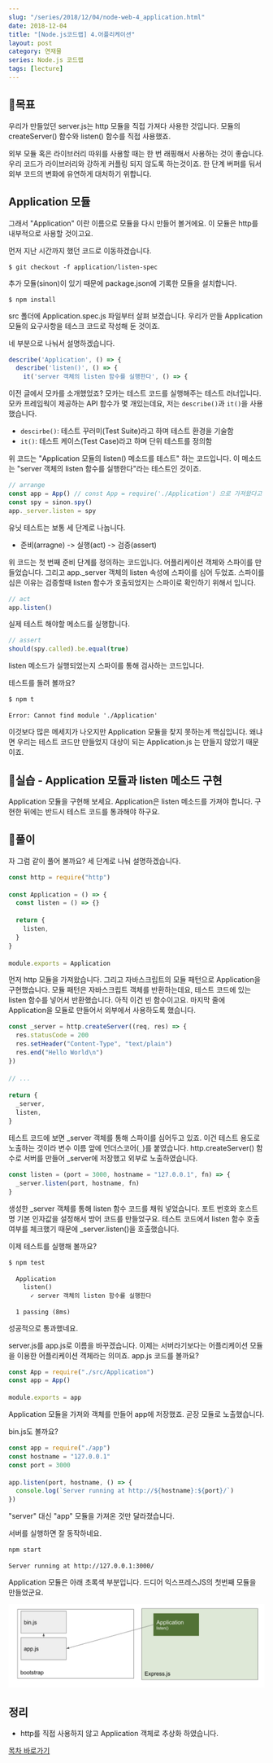 ```yaml
---
slug: "/series/2018/12/04/node-web-4_application.html"
date: 2018-12-04
title: "[Node.js코드랩] 4.어플리케이션"
layout: post
category: 연재물
series: Node.js 코드랩
tags: [lecture]
---
```


## 🌳목표

우리가 만들었던 server.js는 http 모듈을 직접 가져다 사용한 것입니다.
모듈의 createServer() 함수와 listen() 함수를 직접 사용했죠.

외부 모듈 혹은 라이브러리 따위를 사용할 때는 한 번 래핑해서 사용하는 것이 좋습니다.
우리 코드가 라이브러리와 강하게 커플링 되지 않도록 하는것이죠.
한 단계 버퍼를 둬서 외부 코드의 변화에 유연하게 대처하기 위합니다.

## Application 모듈

그래서 "Application" 이란 이름으로 모듈을 다시 만들어 볼거에요.
이 모듈은 http를 내부적으로 사용할 것이고요.

먼저 지난 시간까지 했던 코드로 이동하겠습니다.

```
$ git checkout -f application/listen-spec
```

추가 모듈(sinon)이 있기 때문에 package.json에 기록한 모듈을 설치합니다.

```
$ npm install
```

src 폴더에 Application.spec.js 파일부터 살펴 보겠습니다.
우리가 만들 Application 모듈의 요구사항을 테스크 코드로 작성해 둔 것이죠.

네 부분으로 나눠서 설명하겠습니다.

```js
describe('Application', () => {
  describe('listen()', () => {
    it('server 객체의 listen 함수를 실행한다', () => {
```

이전 글에서 모카를 소개했었죠? 모카는 테스트 코드를 실행해주는 테스트 러너입니다.
모카 프레임웍이 제공하는 API 함수가 몇 개있는데요, 저는 `describe()`과 `it()`을 사용했습니다.

- `descirbe()`: 테스트 꾸러미(Test Suite)라고 하며 테스트 환경을 기술함
- `it()`: 테스트 케이스(Test Case)라고 하며 단위 테스트를 정의함

위 코드는 "Application 모듈의 listen() 메소드를 테스트" 하는 코드입니다.
이 메소드는 "server 객체의 listen 함수를 실행한다"라는 테스트인 것이죠.

```js
// arrange
const app = App() // const App = require('./Application') 으로 가져왔다고 가정
const spy = sinon.spy()
app._server.listen = spy
```

유닛 테스트는 보통 세 단계로 나눕니다.

- 준비(arragne) -> 실행(act) -> 검증(assert)

위 코드는 첫 번째 준비 단계를 정의하는 코드입니다.
어플리케이션 객체와 스파이를 만들었습니다. 그리고 app.\_server 객체의 listen 속성에 스파이를 심어 두었죠.
스파이를 심은 이유는 검증할때 listen 함수가 호출되었지는 스파이로 확인하기 위해서 입니다.

```js
// act
app.listen()
```

실제 테스트 해야할 메소드를 실행합니다.

```js
// assert
should(spy.called).be.equal(true)
```

listen 메소드가 실행되었는지 스파이를 통해 검사하는 코드입니다.

테스트를 돌려 볼까요?

```
$ npm t

Error: Cannot find module './Application'
```

이것보다 많은 메세지가 나오지만 Application 모듈을 찾지 못하는게 핵심입니다.
왜냐면 우리는 테스트 코드만 만들었지 대상이 되는 Application.js 는 만들지 않았기 때문이죠.

## 🐤실습 - Application 모듈과 listen 메소드 구현

Application 모듈을 구현해 보세요. Application은 listen 메소드를 가져야 합니다.
구현한 뒤에는 반드시 테스트 코드를 통과해야 하구요.

## 🐤풀이

자 그럼 같이 풀어 볼까요? 세 단계로 나눠 설명하겠습니다.

```js
const http = require("http")

const Application = () => {
  const listen = () => {}

  return {
    listen,
  }
}

module.exports = Application
```

먼저 http 모듈을 가져왔습니다.
그리고 자바스크립트의 모듈 패턴으로 Application을 구현했습니다.
모듈 패턴은 자바스크립트 객체를 반환하는데요,
테스트 코드에 있는 listen 함수를 넣어서 반환했습니다. 아직 이건 빈 함수이고요.
마지막 줄에 Application을 모듈로 만들어서 외부에서 사용하도록 했습니다.

```js
const _server = http.createServer((req, res) => {
  res.statusCode = 200
  res.setHeader("Content-Type", "text/plain")
  res.end("Hello World\n")
})

// ...

return {
  _server,
  listen,
}
```

테스트 코드에 보면 _server 객체를 통해 스파이를 심어두고 있죠.
이건 테스트 용도로 노출하는 것이라 변수 이름 앞에 언더스코어(`_`)를 붙였습니다.
http.createServer() 함수로 서버를 만들어 \_server에 저장했고 외부로 노출하였습니다.

```js
const listen = (port = 3000, hostname = "127.0.0.1", fn) => {
  _server.listen(port, hostname, fn)
}
```

생성한 \_server 객체를 통해 listen 함수 코드를 채워 넣었습니다.
포트 번호와 호스트명 기본 인자값을 설정해서 방어 코드를 만들었구요.
테스트 코드에서 listen 함수 호출여부를 체크했기 때문에 \_server.listen()을 호출했습니다.

이제 테스트를 실행해 볼까요?

```
$ npm test

  Application
    listen()
      ✓ server 객체의 listen 함수를 실행한다

  1 passing (8ms)
```

성공적으로 통과했네요.

server.js를 app.js로 이름을 바꾸겠습니다.
이제는 서버라기보다는 어플리케이션 모듈을 이용한 어플리케이션 객체라는 의미죠.
app.js 코드를 볼까요?

```js
const App = require("./src/Application")
const app = App()

module.exports = app
```

Application 모듈을 가져와 객체를 만들어 app에 저장했죠. 곧장 모듈로 노출했습니다.

bin.js도 볼까요?

```js
const app = require("./app")
const hostname = "127.0.0.1"
const port = 3000

app.listen(port, hostname, () => {
  console.log(`Server running at http://${hostname}:${port}/`)
})
```

"server" 대신 "app" 모듈을 가져온 것만 달라졌습니다.

서버를 실행하면 잘 동작하네요.

```
npm start

Server running at http://127.0.0.1:3000/
```

Application 모듈은 아래 초록색 부분입니다.
드디어 익스프레스JS의 첫번째 모듈을 만들었군요.

![](/assets/imgs/2018/12/04/struct.png)

## 정리

- http를 직접 사용하지 않고 Application 객체로 추상화 하였습니다.

[목차 바로가기](/series/2018/12/01/node-web-0_index.html)
